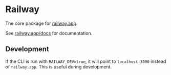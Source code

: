 # Railway

The core package for [railway.app](railway.app).

See [railway.app/docs](https://railway.app/docs) for documentation.

## Development

If the CLI is run with `RAILWAY_DEV=true`, it will point to `localhost:3000`
instead of `railway.app`. This is useful during development.

